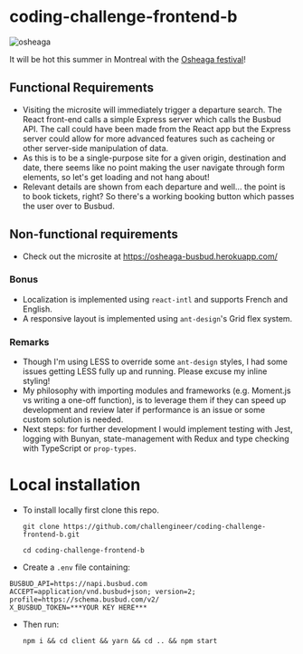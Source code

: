 # coding-challenge-frontend-b

![osheaga](https://cloud.githubusercontent.com/assets/1574577/12971188/13471bd0-d066-11e5-8729-f0ca5375752e.png)

It will be hot this summer in Montreal with the [Osheaga festival](http://www.osheaga.com/)!

## Functional Requirements

* Visiting the microsite will immediately trigger a departure search. The React front-end calls a simple Express server which calls the Busbud API. The call could have been made from the React app but the Express server could allow for more advanced features such as cacheing or other server-side manipulation of data.
* As this is to be a single-purpose site for a given origin, destination and date, there seems like no point making the user navigate through form elements, so let's get loading and not hang about!
* Relevant details are shown from each departure and well... the point is to book tickets, right? So there's a working booking button which passes the user over to Busbud.

## Non-functional requirements

* Check out the microsite at https://osheaga-busbud.herokuapp.com/

### Bonus

* Localization is implemented using `react-intl` and supports French and English.
* A responsive layout is implemented using `ant-design`'s Grid flex system.

### Remarks

* Though I'm using LESS to override some `ant-design` styles, I had some issues getting LESS fully up and running. Please excuse my inline styling!
* My philosophy with importing modules and frameworks (e.g. Moment.js vs writing a one-off function), is to leverage them if they can speed up development and review later if performance is an issue or some custom solution is needed.
* Next steps: for further development I would implement testing with Jest, logging with Bunyan, state-management with Redux and type checking with TypeScript or `prop-types`.

# Local installation

* To install locally first clone this repo.

  `git clone https://github.com/challengineer/coding-challenge-frontend-b.git`

  `cd coding-challenge-frontend-b`

* Create a `.env` file containing:

```
BUSBUD_API=https://napi.busbud.com
ACCEPT=application/vnd.busbud+json; version=2; profile=https://schema.busbud.com/v2/
X_BUSBUD_TOKEN=***YOUR KEY HERE***
```

* Then run:

  `npm i && cd client && yarn && cd .. && npm start`
